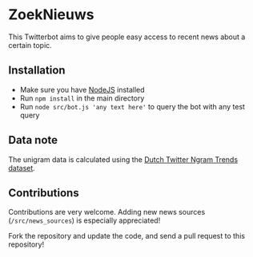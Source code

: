 # ZoekNieuws

This Twitterbot aims to give people easy access to recent news about a certain topic.

## Installation

- Make sure you have [NodeJS](https://nodejs.org/en/) installed
- Run `npm install` in the main directory
- Run `node src/bot.js 'any text here'` to query the bot with any test query

## Data note
The unigram data is calculated using the [Dutch Twitter Ngram Trends dataset](https://www.let.rug.nl/gosse/Ngrams/download.html).

## Contributions

Contributions are very welcome.
Adding new news sources (`/src/news_sources`) is especially appreciated!

Fork the repository and update the code, and send a pull request to this repository!
